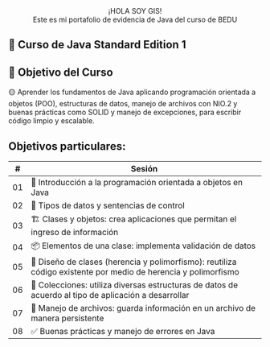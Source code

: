 <div align="center">
    ¡HOLA SOY GIS!
</div>

<div align="center">
  Este es mi portafolio de evidencia de Java del curso de BEDU
</div>

## 🚀 Curso de Java Standard Edition 1

## 🎯 Objetivo del Curso  
🟡 Aprender los fundamentos de Java aplicando programación orientada a objetos (POO), estructuras de datos, manejo de archivos con NIO.2 y buenas prácticas como SOLID y manejo de excepciones, para escribir código limpio y escalable.


## Objetivos particulares:

| #  | Sesión |
|----|--------|
| 01 | 🏁 Introducción a la programación orientada a objetos en Java |
| 02 | 🔀 Tipos de datos y sentencias de control |
| 03 | 🏗️ Clases y objetos: crea aplicaciones que permitan el ingreso de información |
| 04 | 📦 Elementos de una clase: implementa validación de datos |
| 05 | 🧬 Diseño de clases (herencia y polimorfismo): reutiliza código existente por medio de herencia y polimorfismo |
| 06 | 📂 Colecciones: utiliza diversas estructuras de datos de acuerdo al tipo de aplicación a desarrollar |
| 07 | 📁 Manejo de archivos: guarda información en un archivo de manera persistente |
| 08 | ✅ Buenas prácticas y manejo de errores en Java |
